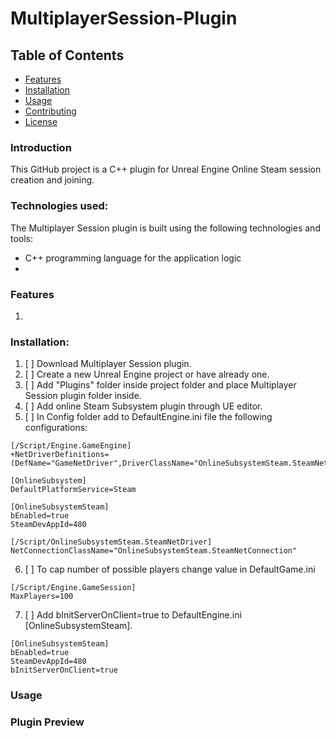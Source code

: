 # MultiplayerSession-Plugin

## Table of Contents
- [Features](#features)
- [Installation](#installation)
- [Usage](#usage)
- [Contributing](#contributing)
- [License](#license)
  
### Introduction
This GitHub project is a C++ plugin for Unreal Engine Online Steam session creation and joining.


### Technologies used:

The Multiplayer Session plugin is built using the following technologies and tools:
- C++ programming language for the application logic
- 
  
### Features
1.

### Installation:
1. [ ] Download Multiplayer Session plugin.
2. [ ] Create a new Unreal Engine project or have already one.
3. [ ] Add "Plugins" folder inside project folder and place Multiplayer Session plugin folder inside.
4. [ ] Add online Steam Subsystem plugin through UE editor.
5. [ ] In Config folder add to DefaultEngine.ini file the following configurations:
~~~
[/Script/Engine.GameEngine]
+NetDriverDefinitions=(DefName="GameNetDriver",DriverClassName="OnlineSubsystemSteam.SteamNetDriver",DriverClassNameFallback="OnlineSubsystemUtils.IpNetDriver")

[OnlineSubsystem]
DefaultPlatformService=Steam

[OnlineSubsystemSteam]
bEnabled=true
SteamDevAppId=480

[/Script/OnlineSubsystemSteam.SteamNetDriver]
NetConnectionClassName="OnlineSubsystemSteam.SteamNetConnection"
~~~
6. [ ] To cap number of possible players change value in DefaultGame.ini 
~~~
[/Script/Engine.GameSession]
MaxPlayers=100
~~~
7. [ ] Add bInitServerOnClient=true to DefaultEngine.ini [OnlineSubsystemSteam].
~~~
[OnlineSubsystemSteam]
bEnabled=true
SteamDevAppId=480
bInitServerOnClient=true
~~~

### Usage


### Plugin Preview
